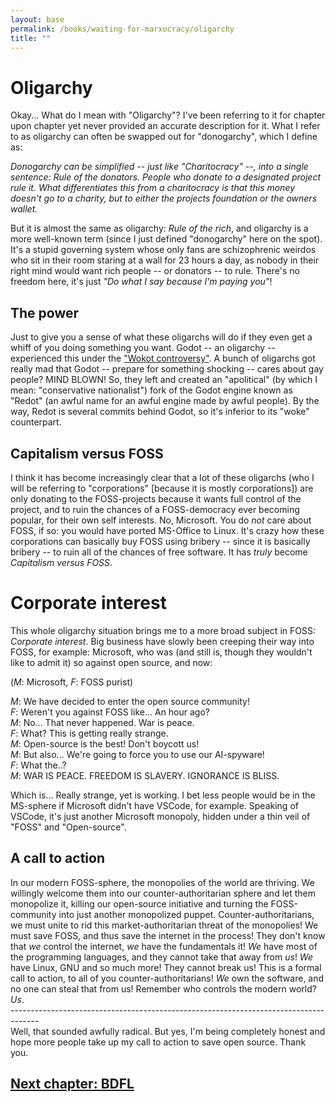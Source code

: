 ```yaml
---
layout: base
permalink: /books/waiting-for-marxocracy/oligarchy
title: ""
---
```


# Oligarchy
Okay... What do I mean with "Oligarchy"? I've been referring
to it for chapter upon chapter yet never provided an accurate
description for it. What I refer to as oligarchy can often
be swapped out for "donogarchy", which I define as:

*Donogarchy can be simplified -- just like "Charitocracy" --, into
a single sentence: Rule of the donators. People who donate to a
designated project rule it. What differentiates this from a
charitocracy is that this money doesn't go to a charity, but
to either the projects foundation or the owners wallet.*

But it is almost the same as oligarchy: *Rule of the rich*,
and oligarchy is a more well-known term (since I just defined
"donogarchy" here on the spot). It's a stupid governing
system whose only fans are schizophrenic weirdos who sit in
their room staring at a wall for 23 hours a day, as nobody in their
right mind would want rich people -- or donators -- to rule. There's
no freedom here, it's just *"Do what I say because I'm paying you"*!

## The power
Just to give you a sense of what these oligarchs will do if they even
get a whiff of you doing something you want. Godot -- an oligarchy --
experienced this under the ["Wokot controversy"](https://elisstaaf.github.io/books/waiting-for-marxocracy/foss-culture#godot-foundation).
A bunch of oligarchs got really mad that Godot -- prepare for something
shocking -- cares about gay people? MIND BLOWN! So, they left and created
an "apolitical" (by which I mean: "conservative nationalist") fork of the
Godot engine known as "Redot" (an awful name for an awful engine made by
awful people). By the way, Redot is several commits behind Godot, so it's
inferior to its "woke" counterpart.

## Capitalism versus FOSS
I think it has become increasingly clear that a lot of these oligarchs (who
I will be referring to "corporations" \[because it is mostly corporations])
are only donating to the FOSS-projects because it wants full control of
the project, and to ruin the chances of a FOSS-democracy ever becoming popular,
for their own self interests. No, Microsoft. You do *not* care about FOSS, if so:
you would have ported MS-Office to Linux. It's crazy how these corporations can
basically buy FOSS using bribery -- since it is basically bribery -- to ruin all
of the chances of free software. It has *truly* become *Capitalism versus FOSS*.

# Corporate interest
This whole oligarchy situation brings me to a more broad subject in FOSS:
*Corporate interest*. Big business have slowly been creeping their way
into FOSS, for example: Microsoft, who was (and still is, though they wouldn't
like to admit it) so against open source, and now:

(*M*: Microsoft, *F*: FOSS purist)

*M*: We have decided to enter the open source community!  
*F*: Weren't you against FOSS like... An hour ago?  
*M*: No... That never happened. War is peace.  
*F*: What? This is getting really strange.  
*M*: Open-source is the best! Don't boycott us!  
*M*: But also... We're going to force you to use our AI-spyware!  
*F*: What the..?  
*M*: WAR IS PEACE. FREEDOM IS SLAVERY. IGNORANCE IS BLISS.

Which is... Really strange, yet is working. I bet less people would be
in the MS-sphere if Microsoft didn't have VSCode, for example. Speaking of
VSCode, it's just another Microsoft monopoly, hidden under a thin veil of
"FOSS" and "Open-source".

## A call to action
In our modern FOSS-sphere, the monopolies of the world are thriving. We willingly
welcome them into our counter-authoritarian sphere and let them monopolize it,
killing our open-source initiative and turning the FOSS-community into just another
monopolized puppet. Counter-authoritarians, we must unite to rid this
market-authoritarian threat of the monopolies! We must save FOSS, and thus save
the internet in the process! They don't know that *we* control the internet, *we*
have the fundamentals it! *We* have most of the programming languages, and they cannot
take that away from *us*! *We* have Linux, GNU and so much more! They cannot break
us! This is a formal call to action, to all of you counter-authoritarians! *We*
own the software, and no one can steal that from us! Remember who controls
the modern world? *Us*.  
\-\-\-\-\-\-\-\-\-\-\-\-\-\-\-\-\-\-\-\-\-\-\-\-\-\-\-\-\-\-\-\-\-\-\-\-\-\-\-\-\-\-\-\-\-\-\-\-\-\-\-\-\-\-\-\-\-\-\-\-\-\-\-\-\-\-\-\-\-\-\-\-\-\-\-\-\-\-\-\-\-\-\-\-\-  
Well, that sounded awfully radical. But yes, I'm being completely honest and  
hope more people take up my call to action to save open source. Thank you.

## 

## [Next chapter: BDFL](/books/waiting-for-marxocracy/bdfl)
